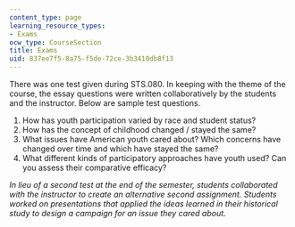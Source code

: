 ```yaml
---
content_type: page
learning_resource_types:
- Exams
ocw_type: CourseSection
title: Exams
uid: 837ee7f5-8a75-f5de-72ce-3b3410db8f13
---
```


There was one test given during STS.080. In keeping with the theme of the course, the essay questions were written collaboratively by the students and the instructor. Below are sample test questions.

1.  How has youth participation varied by race and student status?
2.  How has the concept of childhood changed / stayed the same?
3.  What issues have American youth cared about? Which concerns have changed over time and which have stayed the same?
4.  What different kinds of participatory approaches have youth used? Can you assess their comparative efficacy?

  
_In lieu of a second test at the end of the semester, students collaborated with the instructor to create an alternative second assignment. Students worked on presentations that applied the ideas learned in their historical study to design a campaign for an issue they cared about._